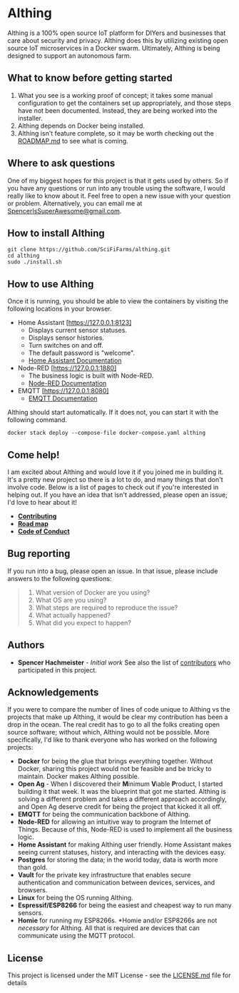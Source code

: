 # Althing
Althing is a 100% open source IoT platform for DIYers and businesses that care about security and privacy. Althing does this by utilizing existing open source IoT microservices in a Docker swarm. Ultimately, Althing is being designed to support an autonomous farm.

## What to know before getting started
1. What you see is a working proof of concept; it takes some manual configuration to get the containers set up appropriately, and those steps have not been documented. Instead, they are being worked into the installer. 
1. Althing depends on Docker being installed. 
2. Althing isn't feature complete, so it may be worth checking out the [ROADMAP.md](ROADMAP.md) to see what is coming. 

## Where to ask questions
One of my biggest hopes for this project is that it gets used by others. So if you have any questions or run into any trouble using the software, I would really like to know about it. Feel free to open a new issue with your question or problem. Alternatively, you can email me at SpencerIsSuperAwesome@gmail.com. 

## How to install Althing
~~~
git clone https://github.com/SciFiFarms/althing.git
cd althing
sudo ./install.sh
~~~

## How to use Althing
Once it is running, you should be able to view the containers by visiting the following locations in your browser.
- Home Assistant [https://127.0.0.1:8123]
    - Displays current sensor statuses.
    - Displays sensor histories.
    - Turn switches on and off.
    - The default password is "welcome". 
    - [Home Assistant Documentation](https://www.home-assistant.io/docs/)
- Node-RED [https://127.0.0.1:1880]
    - The business logic is built with Node-RED. 
    - [Node-RED Documentation](https://nodered.org/docs/)
- EMQTT [https://127.0.0.1:8080]
    - [EMQTT Documentation](http://emqtt.io/docs/v2/index.html)

Althing should start automatically. If it does not, you can start it with the following command.
~~~
docker stack deploy --compose-file docker-compose.yaml althing
~~~

## Come help!
I am excited about Althing and would love it if you joined me in building it. It's a pretty new project so there is a lot to do, and many things that don't involve code. Below is a list of pages to check out if you're interested in helping out. If you have an idea that isn't addressed, please open an issue; I'd love to hear about it! 
- **[Contributing](CONTRIBUTING.md)** 
- **[Road map](ROADMAP.md)**
- **[Code of Conduct](CODE_OF_CONDUCT.md)** 

## Bug reporting
If you run into a bug, please open an issue. In that issue, please include answers to the following questions:
>    1. What version of Docker are you using?
>    2. What OS are you using?
>    3. What steps are required to reproduce the issue?
>    4. What actually happened?
>    5. What did you expect to happen?

## Authors
* **Spencer Hachmeister** - *Initial work*
See also the list of [contributors](https://github.com/SciFiFarms/althing/contributors) who participated in this project.

## Acknowledgements 
If you were to compare the number of lines of code unique to Althing vs the projects that make up Althing, it would be clear my contribution has been a drop in the ocean. The real credit has to go to all the folks creating open source software; without which, Althing would not be possible. 
More specifically, I'd like to thank everyone who has worked on the following projects:
- **Docker** for being the glue that brings everything together. Without Docker, sharing this project would not be feasible and be tricky to maintain. Docker makes Althing possible. 
- **Open Ag** - When I discovered their **M**inimum **V**iable **P**roduct, I started building it that week. It was the blueprint that got me started. Althing is solving a different problem and takes a different approach accordingly, and Open Ag deserve credit for being the project that kicked it all off.
- **EMQTT** for being the communication backbone of Althing.  
- **Node-RED** for allowing an intuitive way to program the Internet of Things. Because of this, Node-RED is used to implement all the business logic. 
- **Home Assistant** for making Althing user friendly. Home Assistant makes seeing current statuses, history, and interacting with the devices easy. 
- **Postgres** for storing the data; in the world today, data is worth more than gold.
- **Vault** for the private key infrastructure that enables secure authentication and communication between devices, services, and browsers.
- **Linux** for being the OS running Althing.
- **Espressif/ESP8266** for being the easiest and cheapest way to run many sensors. 
- **Homie** for running my ESP8266s. \*Homie and/or ESP8266s are not *necessary* for Althing. All that is required are devices that can communicate using the MQTT protocol. 

## License
This project is licensed under the MIT License - see the [LICENSE.md](LICENSE.md) file for details